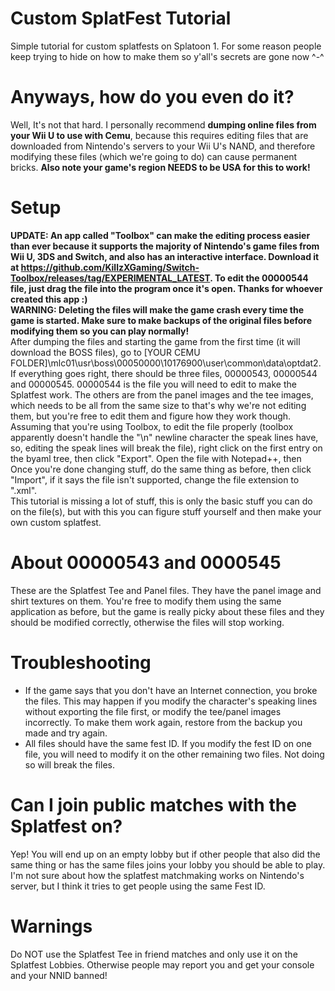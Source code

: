 # Custom SplatFest Tutorial
Simple tutorial for custom splatfests on Splatoon 1. For some reason people keep trying to hide on how to make them so y'all's secrets are gone now ^-^
# Anyways, how do you even do it?
Well, It's not that hard. I personally recommend **dumping online files from your Wii U to use with Cemu**, because this requires editing files that are downloaded from Nintendo's servers to your Wii U's NAND, and therefore modifying these files (which we're going to do) can cause permanent bricks. **Also note your game's region NEEDS to be USA for this to work!**
# Setup
**UPDATE: An app called "Toolbox" can make the editing process easier than ever because it supports the majority of Nintendo's game files from Wii U, 3DS and Switch, and also has an interactive interface. Download it at https://github.com/KillzXGaming/Switch-Toolbox/releases/tag/EXPERIMENTAL_LATEST. To edit the 00000544 file, just drag the file into the program once it's open. Thanks for whoever created this app :)**
<br />
**WARNING: Deleting the files will make the game crash every time the game is started. Make sure to make backups of the original files before modifying them so you can play normally!**
<br />
After dumping the files and starting the game from the first time (it will download the BOSS files), go to [YOUR CEMU FOLDER]\mlc01\usr\boss\00050000\10176900\user\common\data\optdat2. If everything goes right, there should be three files, 00000543, 00000544 and 00000545.
00000544 is the file you will need to edit to make the Splatfest work. The others are from the panel images and the tee images, which needs to be all from the same size to that's why we're not editing them, but you're free to edit them and figure how they work though.<br />
Assuming that you're using Toolbox, to edit the file properly (toolbox apparently doesn't handle the "\n" newline character the speak lines have, so, editing the speak lines will break the file), right click on the first entry on the byaml tree, then click "Export". Open the file with Notepad++, then Once you're done changing stuff, do the same thing as before, then click "Import", if it says the file isn't supported, change the file extension to ".xml".<br />
This tutorial is missing a lot of stuff, this is only the basic stuff you can do on the file(s), but with this you can figure stuff yourself and then make your own custom splatfest. <br />
# About 00000543 and 0000545
These are the Splatfest Tee and Panel files. They have the panel image and shirt textures on them. You're free to modify them using the same application as before, but the game is really picky about these files and they should be modified correctly, otherwise the files will stop working.
# Troubleshooting
- If the game says that you don't have an Internet connection, you broke the files. This may happen if you modify the character's speaking lines without exporting the file first, or modify the tee/panel images incorrectly. To make them work again, restore from the backup you made and try again.
- All files should have the same fest ID. If you modify the fest ID on one file, you will need to modify it on the other remaining two files. Not doing so will break the files.
# Can I join public matches with the Splatfest on?
Yep! You will end up on an empty lobby but if other people that also did the same thing or has the same files joins your lobby you should be able to play. I'm not sure about how the splatfest matchmaking works on Nintendo's server, but I think it tries to get people using the same Fest ID.
# Warnings
Do NOT use the Splatfest Tee in friend matches and only use it on the Splatfest Lobbies. Otherwise people may report you and get your console and your NNID banned!
